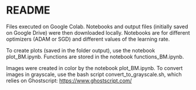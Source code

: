 # README

Files executed on Google Colab. Notebooks and output files (initially saved on Google Drive) were then downloaded locally.
Notebooks are for different optimizers (ADAM or SGD) and different values of the learning rate.

To create plots (saved in the folder output), use the notebook plot_BM.ipynb. Functions are stored in the notebook functions_BM.ipynb.

Images were created in color by the notebook plot_BM.ipynb. To convert images in grayscale, use the bash script convert_to_grayscale.sh, which relies on Ghostscript: https://www.ghostscript.com/
